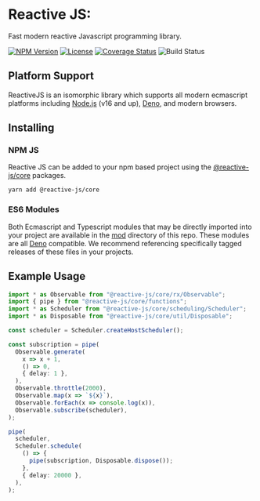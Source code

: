 # Reactive JS:

Fast modern reactive Javascript programming library.

[![NPM Version](https://img.shields.io/npm/v/@reactive-js/core.svg)](https://npmjs.com/package/@reactive-js/core) [![License](https://img.shields.io/npm/l/@reactive-js/core.svg)](https://npmjs.com/package/@reactive-js/core) [![Coverage Status](https://coveralls.io/repos/github/bordoley/reactive-js/badge.svg?branch=master)](https://coveralls.io/github/bordoley/reactive-js?branch=master) ![Build Status](https://github.com/bordoley/reactive-js/actions/workflows/build.yml/badge.svg)

## Platform Support

ReactiveJS is an isomorphic library which supports all modern ecmascript platforms including [Node.js](https://nodejs.org/) (v16 and up), [Deno](https://deno.land/), and modern browsers.

## Installing

### NPM JS

Reactive JS can be added to your npm based project using the [@reactive-js/core](https://www.npmjs.com/@reactive-js/core) packages.

```
yarn add @reactive-js/core
```

### ES6 Modules

Both Ecmascript and Typescript modules that may be directly imported into your project are available in the [mod](./mod) directory of this repo. These modules are all [Deno](https://deno.land/) compatible. We recommend referencing specifically tagged releases of these files in your projects.

## Example Usage

```typescript
import * as Observable from "@reactive-js/core/rx/Observable";
import { pipe } from "@reactive-js/core/functions";
import * as Scheduler from "@reactive-js/core/scheduling/Scheduler";
import * as Disposable from "@reactive-js/core/util/Disposable";

const scheduler = Scheduler.createHostScheduler();

const subscription = pipe(
  Observable.generate(
    x => x + 1,
    () => 0,
    { delay: 1 },
  ),
  Observable.throttle(2000),
  Observable.map(x => `${x}`),
  Observable.forEach(x => console.log(x)),
  Observable.subscribe(scheduler),
);

pipe(
  scheduler,
  Scheduler.schedule(
    () => {
      pipe(subscription, Disposable.dispose());
    },
    { delay: 20000 },
  ),
);
```
